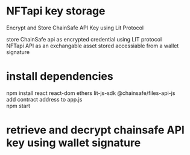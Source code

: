 # NFTapi key storage
Encrypt and Store ChainSafe API Key using Lit Protocol<br />

store ChainSafe api as encrypted credential using LIT protocol<br />
NFTapi API as an exchangable asset stored accessiable from a wallet signature<br />

# install dependencies<br />
npm install react react-dom ethers lit-js-sdk @chainsafe/files-api-js<br />
add contract address to app.js<br />
npm start<br />

# retrieve and decrypt chainsafe API key using wallet signature



